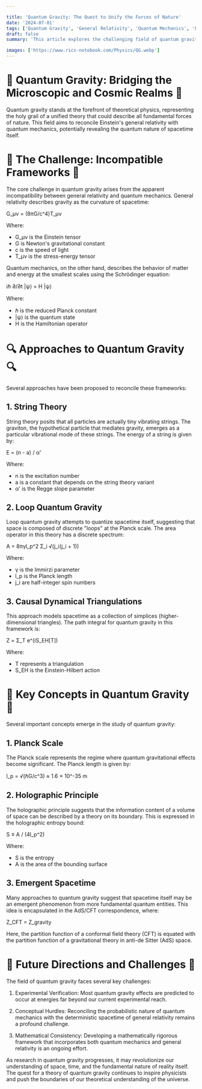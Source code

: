 ```yaml
---

title: 'Quantum Gravity: The Quest to Unify the Forces of Nature'
date: '2024-07-01'
tags: ['Quantum Gravity', 'General Relativity', 'Quantum Mechanics', 'Fundamental Forces']
draft: false
summary: 'This article explores the challenging field of quantum gravity, which aims to reconcile general relativity with quantum mechanics, potentially providing a unified theory of all fundamental forces.'

images: ['https://www.rics-notebook.com/Physics/QG.webp']
---
```


# 🌌 Quantum Gravity: Bridging the Microscopic and Cosmic Realms 🌌

Quantum gravity stands at the forefront of theoretical physics, representing the holy grail of a unified theory that could describe all fundamental forces of nature. This field aims to reconcile Einstein's general relativity with quantum mechanics, potentially revealing the quantum nature of spacetime itself.

# 🧲 The Challenge: Incompatible Frameworks 🧲

The core challenge in quantum gravity arises from the apparent incompatibility between general relativity and quantum mechanics. General relativity describes gravity as the curvature of spacetime:

G_μν = (8πG/c^4)T_μν

Where:
- G_μν is the Einstein tensor
- G is Newton's gravitational constant
- c is the speed of light
- T_μν is the stress-energy tensor

Quantum mechanics, on the other hand, describes the behavior of matter and energy at the smallest scales using the Schrödinger equation:

iℏ ∂/∂t |ψ⟩ = H |ψ⟩

Where:
- ℏ is the reduced Planck constant
- |ψ⟩ is the quantum state
- H is the Hamiltonian operator

# 🔍 Approaches to Quantum Gravity 🔍

Several approaches have been proposed to reconcile these frameworks:

## 1. String Theory

String theory posits that all particles are actually tiny vibrating strings. The graviton, the hypothetical particle that mediates gravity, emerges as a particular vibrational mode of these strings. The energy of a string is given by:

E = (n - a) / α'

Where:
- n is the excitation number
- a is a constant that depends on the string theory variant
- α' is the Regge slope parameter

## 2. Loop Quantum Gravity

Loop quantum gravity attempts to quantize spacetime itself, suggesting that space is composed of discrete "loops" at the Planck scale. The area operator in this theory has a discrete spectrum:

A = 8πγl_p^2 Σ_i √(j_i(j_i + 1))

Where:
- γ is the Immirzi parameter
- l_p is the Planck length
- j_i are half-integer spin numbers

## 3. Causal Dynamical Triangulations

This approach models spacetime as a collection of simplices (higher-dimensional triangles). The path integral for quantum gravity in this framework is:

Z = Σ_T e^(iS_EH[T])

Where:
- T represents a triangulation
- S_EH is the Einstein-Hilbert action

# 🌠 Key Concepts in Quantum Gravity 🌠

Several important concepts emerge in the study of quantum gravity:

## 1. Planck Scale

The Planck scale represents the regime where quantum gravitational effects become significant. The Planck length is given by:

l_p = √(ℏG/c^3) ≈ 1.6 × 10^-35 m

## 2. Holographic Principle

The holographic principle suggests that the information content of a volume of space can be described by a theory on its boundary. This is expressed in the holographic entropy bound:

S ≤ A / (4l_p^2)

Where:
- S is the entropy
- A is the area of the bounding surface

## 3. Emergent Spacetime

Many approaches to quantum gravity suggest that spacetime itself may be an emergent phenomenon from more fundamental quantum entities. This idea is encapsulated in the AdS/CFT correspondence, where:

Z_CFT = Z_gravity

Here, the partition function of a conformal field theory (CFT) is equated with the partition function of a gravitational theory in anti-de Sitter (AdS) space.

# 🔮 Future Directions and Challenges 🔮

The field of quantum gravity faces several key challenges:

1. Experimental Verification: Most quantum gravity effects are predicted to occur at energies far beyond our current experimental reach.

2. Conceptual Hurdles: Reconciling the probabilistic nature of quantum mechanics with the deterministic spacetime of general relativity remains a profound challenge.

3. Mathematical Consistency: Developing a mathematically rigorous framework that incorporates both quantum mechanics and general relativity is an ongoing effort.

As research in quantum gravity progresses, it may revolutionize our understanding of space, time, and the fundamental nature of reality itself. The quest for a theory of quantum gravity continues to inspire physicists and push the boundaries of our theoretical understanding of the universe.